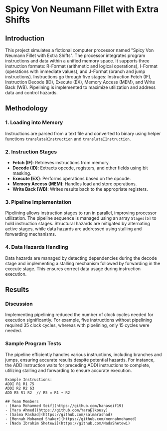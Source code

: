 # Spicy Von Neumann Fillet with Extra Shifts

## Introduction
This project simulates a fictional computer processor named "Spicy Von Neumann Fillet with Extra Shifts". The processor integrates program instructions and data within a unified memory space. It supports three instruction formats: R-Format (arithmetic and logical operations), I-Format (operations with immediate values), and J-Format (branch and jump instructions). Instructions go through five stages: Instruction Fetch (IF), Instruction Decode (ID), Execute (EX), Memory Access (MEM), and Write Back (WB). Pipelining is implemented to maximize utilization and address data and control hazards.

## Methodology
### 1. Loading into Memory
Instructions are parsed from a text file and converted to binary using helper functions `translateRInstruction` and `translateIInstruction`.

### 2. Instruction Stages
- **Fetch (IF)**: Retrieves instructions from memory.
- **Decode (ID)**: Extracts opcode, registers, and other fields using bit masking.
- **Execute (EX)**: Performs operations based on the opcode.
- **Memory Access (MEM)**: Handles load and store operations.
- **Write Back (WB)**: Writes results back to the appropriate registers.

### 3. Pipeline Implementation
Pipelining allows instruction stages to run in parallel, improving processor utilization. The pipeline sequence is managed using an array `Stages[5]` to hold instruction stages. Structural hazards are mitigated by alternating active stages, while data hazards are addressed using stalling and forwarding mechanisms.

### 4. Data Hazards Handling
Data hazards are managed by detecting dependencies during the decode stage and implementing a stalling mechanism followed by forwarding in the execute stage. This ensures correct data usage during instruction execution.

## Results
### Discussion
Implementing pipelining reduced the number of clock cycles needed for execution significantly. For example, five instructions without pipelining required 35 clock cycles, whereas with pipelining, only 15 cycles were needed.

### Sample Program Tests
The pipeline efficiently handles various instructions, including branches and jumps, ensuring accurate results despite potential hazards. For instance, the ADD instruction waits for preceding ADDI instructions to complete, utilizing stalling and forwarding to ensure accurate execution.

```plaintext
Example Instructions:
ADDI R1 R1 75
ADDI R2 R2 63
ADD R5 R1 R2  // R5 = R1 + R2

## Team Members
- [Hana Mohammed Seif](https://github.com/hanaseif19)
- [Yara Ahmed](https://github.com/YaraElkousy)
- [Salma Rashad](https://github.com/salmarashad)
- [Mennah Mohamed Shaker](https://github.com/mennahmohamed)
- [Nada Ibrahim Shetewi](https://github.com/NadaShetewi)
